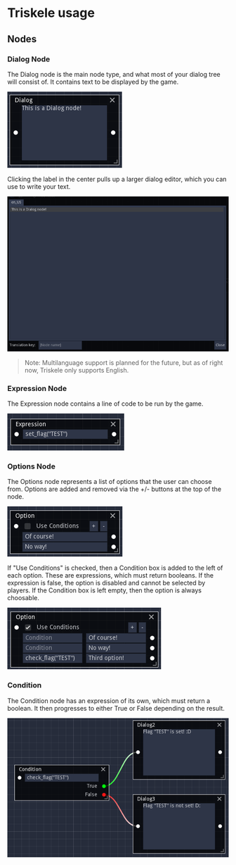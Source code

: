 # Triskele usage

## Nodes

### Dialog Node
The Dialog node is the main node type, and what most of your dialog tree will consist of. It contains text to be displayed by the game.

![Dialog node](Images/DialogNode.png)

Clicking the label in the center pulls up a larger dialog editor, which you can use to write your text.

![Dialog node text editor](Images/DialogNodeTextEditor.png)

> Note: Multilanguage support is planned for the future, but as of right now, Triskele only supports English.

### Expression Node
The Expression node contains a line of code to be run by the game.

![Expression node](Images/ExpressionNode.png)

### Options Node
The Options node represents a list of options that the user can choose from. Options are added and removed via the +/- buttons at the top of the node.

![Options node](Images/OptionsNode.png)

If "Use Conditions" is checked, then a Condition box is added to the left of each option. These are expressions, which must return booleans. If the expression is false, the option is disabled and cannot be selected by players. If the Condition box is left empty, then the option is always choosable.

![Options node with conditions](Images/OptionsNodeWithConditions.png)

### Condition
The Condition node has an expression of its own, which must return a boolean. It then progresses to either True or False depending on the result.

![Condition node](Images/ConditionNode.png)